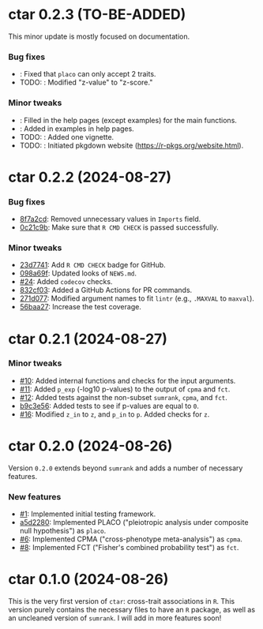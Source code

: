 # ctar 0.2.3 (TO-BE-ADDED)

This minor update is mostly focused on documentation.

### Bug fixes
* [](): Fixed that `placo` can only accept 2 traits.
* TODO: [](): Modified "z-value" to "z-score."

### Minor tweaks
* [](): Filled in the help pages (except examples) for the main functions.
* [](): Added in examples in help pages.
* TODO: [](): Added one vignette.
* TODO: [](): Initiated pkgdown website (https://r-pkgs.org/website.html).

# ctar 0.2.2 (2024-08-27)

### Bug fixes
* [8f7a2cd](https://github.com/slamballais/ctar/commit/8f7a2cd301f5b81ef1c8bdd24edb5572a467ce07): Removed unnecessary values in `Imports` field.
* [0c21c9b](https://github.com/slamballais/ctar/commit/0c21c9b682b75c496a560930a5551e22dd6312ca): Make sure that `R CMD CHECK` is passed successfully.

### Minor tweaks
* [23d7741](https://github.com/slamballais/ctar/commit/23d774154d7ccae381ba2208e10edcf76ac9081c): Add `R CMD CHECK` badge for GitHub.
* [098a69f](https://github.com/slamballais/ctar/commit/098a69f39bf7cbb02bdb410a1672e8356cddd089): Updated looks of `NEWS.md`. 
* [#24](https://github.com/slamballais/ctar/pull/24): Added `codecov` checks.
* [832cf03](https://github.com/slamballais/ctar/commit/832cf03e009983473a076f7830354f093e4211b8): Added a GitHub Actions for PR commands.
* [271d077](https://github.com/slamballais/ctar/commit/271d077ab0baef5ea875cafd27548ef646eb62bc): Modified argument names to fit `lintr` (e.g., `.MAXVAL` to `maxval`).
* [56baa27](https://github.com/slamballais/ctar/commit/56baa27391d7619f3425bcf22f901d5dbf8cb3d4): Increase the test coverage.

# ctar 0.2.1 (2024-08-27)

### Minor tweaks
* [#10](https://github.com/slamballais/ctar/pull/10): Added internal functions and checks for the input arguments.
* [#11](https://github.com/slamballais/ctar/pull/11): Added `p_exp` (-log10 p-values) to the output of `cpma` and `fct`.
* [#12](https://github.com/slamballais/ctar/pull/12): Added tests against the non-subset `sumrank`, `cpma`, and `fct`.
* [b9c3e56](https://github.com/slamballais/ctar/commit/b9c3e56775919bafd1c7a8ccf677e5fe011fd204): Added tests to see if p-values are equal to `0`.
* [#16](https://github.com/slamballais/ctar/pull/16): Modified `z_in` to `z`, and `p_in` to `p`. Added checks for `z`.

# ctar 0.2.0 (2024-08-26)

Version `0.2.0` extends beyond `sumrank` and adds a number of necessary features.

### New features
* [#1](https://github.com/slamballais/ctar/pull/1): Implemented initial testing framework.
* [a5d2280](https://github.com/slamballais/ctar/commit/a5d228051d27e69f2a45d244c100423392860de6): Implemented PLACO ("pleiotropic analysis under composite null hypothesis") as `placo`.
* [#6](https://github.com/slamballais/ctar/pull/6): Implemented CPMA ("cross-phenotype meta-analysis") as `cpma`.
* [#8](https://github.com/slamballais/ctar/pull/8): Implemented FCT ("Fisher's combined probability test") as `fct`.

# ctar 0.1.0 (2024-08-26)

This is the very first version of `ctar`: cross-trait associations in `R`. This version purely contains the necessary files to have an `R` package, as well as an uncleaned version of `sumrank`. I will add in more features soon!

